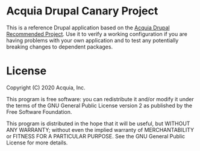 Acquia Drupal Canary Project
====

This is a reference Drupal application based on the [Acquia Drupal Recommended Project](https://github.com/acquia/drupal-recommended-project). Use it to verify a working configuration if you are having problems with your own application and to test any potentially breaking changes to dependent packages.

# License

Copyright (C) 2020 Acquia, Inc.

This program is free software: you can redistribute it and/or modify it under the terms of the GNU General Public License version 2 as published by the Free Software Foundation.

This program is distributed in the hope that it will be useful, but WITHOUT ANY WARRANTY; without even the implied warranty of MERCHANTABILITY or FITNESS FOR A PARTICULAR PURPOSE.  See the GNU General Public License for more details.
